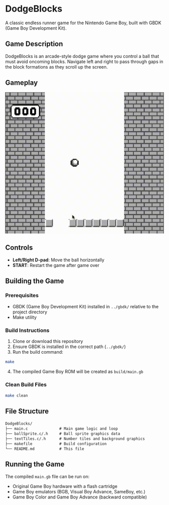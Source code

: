 # DodgeBlocks

A classic endless runner game for the Nintendo Game Boy, built with GBDK (Game Boy Development Kit).

## Game Description

DodgeBlocks is an arcade-style dodge game where you control a ball that must avoid oncoming blocks. Navigate left and right to pass through gaps in the block formations as they scroll up the screen.

## Gameplay

![Gameplay Demo](images/gameplay.gif)

## Controls

- **Left/Right D-pad**: Move the ball horizontally
- **START**: Restart the game after game over

## Building the Game

### Prerequisites

- GBDK (Game Boy Development Kit) installed in `../gbdk/` relative to the project directory
- Make utility

### Build Instructions

1. Clone or download this repository
2. Ensure GBDK is installed in the correct path (`../gbdk/`)
3. Run the build command:

```bash
make
```

4. The compiled Game Boy ROM will be created as `build/main.gb`

### Clean Build Files

```bash
make clean
```

## File Structure

```
DodgeBlocks/
├── main.c              # Main game logic and loop
├── ballSprite.c/.h     # Ball sprite graphics data
├── textTiles.c/.h      # Number tiles and background graphics
├── makefile            # Build configuration
└── README.md           # This file
```



## Running the Game

The compiled `main.gb` file can be run on:
- Original Game Boy hardware with a flash cartridge
- Game Boy emulators (BGB, Visual Boy Advance, SameBoy, etc.)
- Game Boy Color and Game Boy Advance (backward compatible)
